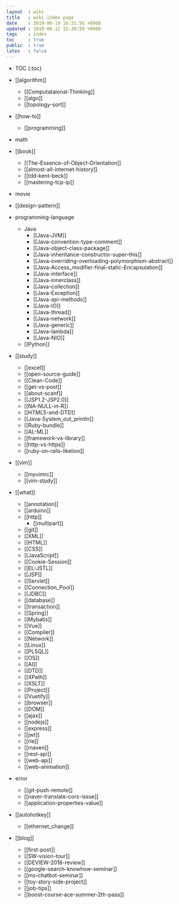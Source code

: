 ```yaml
---
layout  : wiki
title   : wiki index page
date    : 2019-06-19 16:31:56 +0900
updated : 2019-08-12 15:30:50 +0900
tags    : index
toc     : true
public  : true
latex   : false
---
```

* TOC
{:toc}

* [[algorithm]]
    * [[Computataional-Thinking]]
    * [[algo]]
    * [[topology-sort]]
* [[how-to]]
    * [[programming]]
* math
* [[book]]
    * [[The-Essence-of-Object-Orientation]]
    * [[almost-all-internet-history]]
    * [[tdd-kent-beck]]
    * [[mastering-tcp-ip]]
* movie
* [[design-pattern]]
* programming-language
    * Java
        * [[Java-JVM]]
        * [[Java-convention-type-comment]]
        * [[Java-object-class-package]]
        * [[Java-inheritance-constructor-super-this]]
        * [[Java-overriding-overloading-polymorphism-abstract]]
        * [[Java-Access_modifier-final-static-Encapsulation]]
        * [[Java-interface]]
        * [[Java-innerclass]]
        * [[Java-collection]]
        * [[Java-Exception]]
        * [[Java-api-methods]]
        * [[Java-IO]]
        * [[Java-thread]]
        * [[Java-network]]
        * [[Java-generic]]
        * [[Java-lambda]]
        * [[Java-NIO]]
    * [[Python]]
* [[study]]
    * [[excel]]
    * [[open-source-guide]]
    * [[Clean-Code]]
    * [[get-vs-post]]
    * [[about-scanf]]
    * [[JSP1.2-JSP2.0]]
    * [[NA-NULL-in-R]]
    * [[HTML5-and-DTD]]
    * [[Java-System_out_println]]
    * [[Ruby-bundle]]
    * [[AL-ML]]
    * [[framework-vs-library]]
    * [[http-vs-https]]
    * [[ruby-on-rails-likelion]]
* [[vim]]
    * [[myvimrc]]
    * [[vim-study]]
* [[what]]
    * [[annotation]]
    * [[arduino]]
    * [[http]]
        * [[multipart]]
    * [[git]]
    * [[XML]]
    * [[HTML]]
    * [[CSS]]
    * [[JavaScript]]
    * [[Cookie-Session]]
    * [[EL-JSTL]]
    * [[JSP]]
    * [[Servlet]]
    * [[Connection_Pool]]
    * [[JDBC]]
    * [[database]]
    * [[transaction]]
    * [[Spring]]
    * [[Mybatis]]
    * [[Vue]]
    * [[Compiler]]
    * [[Network]]
    * [[Linux]]
    * [[PLSQL]]
    * [[OS]]
    * [[AI]]
    * [[DTD]]
    * [[XPath]]
    * [[XSLT]]
    * [[Project]]
    * [[Vuetify]]
    * [[browser]]
    * [[DOM]]
    * [[ajax]]
    * [[nodejs]]
    * [[express]]
    * [[jwt]]
    * [[rle]]
    * [[maven]]
    * [[rest-api]]
    * [[web-api]]
    * [[web-animation]]
* error
    * [[git-push-remote]]
    * [[naver-translate-cors-issue]]
    * [[application-properties-value]]
* [[autohotkey]]
    * [[ethernet_change]]
* [[blog]]
    * [[first-post]]
    * [[SW-vision-tour]]
    * [[DEVIEW-2018-review]]
    * [[google-search-knowhow-seminar]]
    * [[ms-chatbot-seminar]]
    * [[toy-story-side-project]]
    * [[job-tips]]
    * [[boost-course-ace-summer-2th-pass]]
